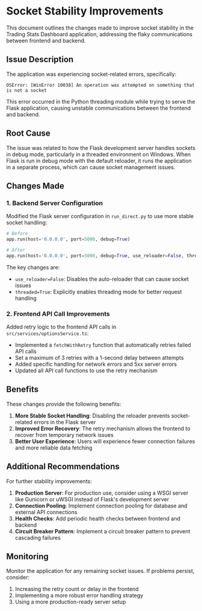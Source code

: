 # Socket Stability Improvements

This document outlines the changes made to improve socket stability in the Trading Stats Dashboard application, addressing the flaky communications between frontend and backend.

## Issue Description

The application was experiencing socket-related errors, specifically:

```
OSError: [WinError 10038] An operation was attempted on something that is not a socket
```

This error occurred in the Python threading module while trying to serve the Flask application, causing unstable communications between the frontend and backend.

## Root Cause

The issue was related to how the Flask development server handles sockets in debug mode, particularly in a threaded environment on Windows. When Flask is run in debug mode with the default reloader, it runs the application in a separate process, which can cause socket management issues.

## Changes Made

### 1. Backend Server Configuration

Modified the Flask server configuration in `run_direct.py` to use more stable socket handling:

```python
# Before
app.run(host='0.0.0.0', port=5000, debug=True)

# After
app.run(host='0.0.0.0', port=5000, debug=True, use_reloader=False, threaded=True)
```

The key changes are:
- `use_reloader=False`: Disables the auto-reloader that can cause socket issues
- `threaded=True`: Explicitly enables threading mode for better request handling

### 2. Frontend API Call Improvements

Added retry logic to the frontend API calls in `src/services/optionsService.ts`:

- Implemented a `fetchWithRetry` function that automatically retries failed API calls
- Set a maximum of 3 retries with a 1-second delay between attempts
- Added specific handling for network errors and 5xx server errors
- Updated all API call functions to use the retry mechanism

## Benefits

These changes provide the following benefits:

1. **More Stable Socket Handling**: Disabling the reloader prevents socket-related errors in the Flask server
2. **Improved Error Recovery**: The retry mechanism allows the frontend to recover from temporary network issues
3. **Better User Experience**: Users will experience fewer connection failures and more reliable data fetching

## Additional Recommendations

For further stability improvements:

1. **Production Server**: For production use, consider using a WSGI server like Gunicorn or uWSGI instead of Flask's development server
2. **Connection Pooling**: Implement connection pooling for database and external API connections
3. **Health Checks**: Add periodic health checks between frontend and backend
4. **Circuit Breaker Pattern**: Implement a circuit breaker pattern to prevent cascading failures

## Monitoring

Monitor the application for any remaining socket issues. If problems persist, consider:

1. Increasing the retry count or delay in the frontend
2. Implementing a more robust error handling strategy
3. Using a more production-ready server setup